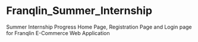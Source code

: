 # Franqlin_Summer_Internship
Summer Internship Progress
Home Page, Registration Page and Login page for Franqlin E-Commerce Web Application
